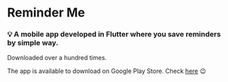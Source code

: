 # Reminder Me

### :bulb: A mobile app developed in Flutter where you save reminders by simple way.

Downloaded over a hundred times.

The app is available to download on Google Play Store. Check <a href='https://play.google.com/store/apps/details?id=com.danielrocha.melembra'>here</a> :wink:

